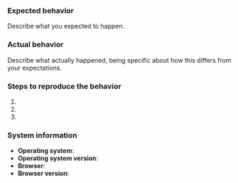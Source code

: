 ### Expected behavior

Describe what you expected to happen.

### Actual behavior

Describe what actually happened, being specific about how this differs from your expectations.

### Steps to reproduce the behavior

1. 
2. 
3. 

### System information

- **Operating system**: 
- **Operating system version**: 
- **Browser**: 
- **Browser version**: 
